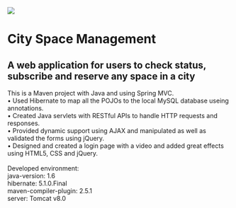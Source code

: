 ![](https://github.com/MockinAeon/CitySpace/blob/master/src/main/webapp/resources/pic/logo.png) 
# City Space Management

## A web application for users to check status, subscribe and reserve any space in a city
This is a Maven project with Java and using Spring MVC.<br>
•	Used Hibernate to map all the POJOs to the local MySQL database useing annotations.<br>
•	Created Java servlets with RESTful APIs to handle HTTP requests and responses.<br>
•	Provided dynamic support using AJAX and manipulated as well as validated the forms using jQuery.<br>
•	Designed and created a login page with a video and added great effects using HTML5, CSS and jQuery.<br>
<br>
Developed environment: <br>
java-version: 1.6<br>
hibernate: 5.1.0.Final<br>
maven-compiler-plugin: 2.5.1<br>
server: Tomcat v8.0
